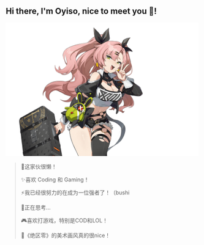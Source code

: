 ## Hi there, I'm Oyiso, nice to meet you 👋!

<!--
**kannafay/kannafay** is a ✨ _special_ ✨ repository because its `README.md` (this file) appears on your GitHub profile.

Here are some ideas to get you started:

- 🔭 I’m currently working on ...
- 🌱 I’m currently learning ...
- 👯 I’m looking to collaborate on ...
- 🤔 I’m looking for help with ...
- 💬 Ask me about ...
- 📫 How to reach me: ...
- 😄 Pronouns: ...
- ⚡ Fun fact: ...
-->

![](./images/banner.png)

> 🤪这家伙很懒！
>
> ✨喜欢 Coding 和 Gaming！
> 
> ⚡我已经很努力的在成为一位强者了！（bushi
> 
> 🤔正在思考...
>
> 🎮喜欢打游戏，特别是COD和LOL！
>
> 🎨《绝区零》的美术画风真的很nice！



